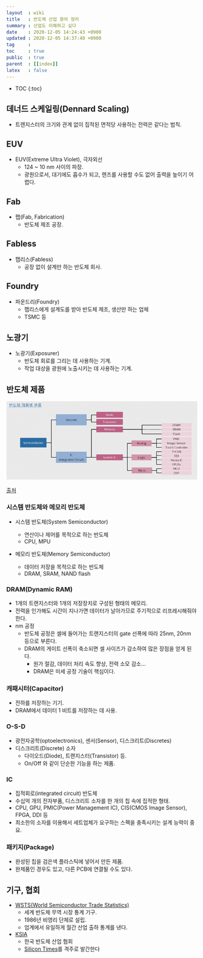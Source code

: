 ```yaml
---
layout  : wiki
title   : 반도체 산업 용어 정리
summary : 산업도 이해하고 싶다
date    : 2020-12-05 14:24:43 +0900
updated : 2020-12-05 14:37:40 +0900
tag     : 
toc     : true
public  : true
parent  : [[index]]
latex   : false
---
```

* TOC
{:toc}

## 데너드 스케일링(Dennard Scaling)
- 트랜지스터의 크기와 관계 없이 집적된 면적당 사용하는 전력은 같다는 법칙.

## EUV
- EUV(Extreme Ultra Violet), 극자외선
    - 124 ~ 10 nm 사이의 파장.
    - 광원으로서, 대기에도 흡수가 되고, 렌즈를 사용할 수도 없어 출력을 높이기 어렵다.

## Fab
- 팹(Fab, Fabrication)
    - 반도체 제조 공장.

## Fabless
- 팹리스(Fabless)
    - 공장 없이 설계만 하는 반도체 회사.

## Foundry
- 파운드리(Foundry)
    - 팹리스에게 설계도를 받아 반도체 제조, 생산만 하는 업체
    - TSMC 등

## 노광기
- 노광기(Exposurer)
    - 반도체 회로를 그리는 데 사용하는 기계.
    - 작업 대상을 광원에 노출시키는 데 사용하는 기계.

## 반도체 제품

![]( /post-img/semiconductor-dict/10602_4229_4327.jpg )

[출처]( http://www.msdkr.com/news/articleView.html?idxno=10602 )

### 시스템 반도체와 메모리 반도체

- 시스템 반도체(System Semiconductor)
    - 연산이나 제어를 목적으로 하는 반도체
    - CPU, MPU

- 메모리 반도체(Memory Semiconductor)
    - 데이터 저장을 목적으로 하는 반도체
    - DRAM, SRAM, NAND flash

### DRAM(Dynamic RAM)
- 1개의 트랜지스터와 1개의 저장장치로 구성된 형태의 메모리.
- 전력을 인가해도 시간이 지나가면 데이터가 날아가므로 주기적으로 리프레시해줘야 한다.
- nm 공정
    - 반도체 공정은 셀에 들어가는 트랜지스터의 gate 선폭에 따라 25nm, 20nm 등으로 부른다.
    - DRAM의 게이트 선폭이 축소되면 셀 사이즈가 감소하여 많은 장점을 얻게 된다.
        - 원가 절감, 데이터 처리 속도 향상, 전력 소모 감소…
        - DRAM은 미세 공정 기술이 핵심이다.

### 캐패시터(Capacitor)
- 전하를 저장하는 기기.
- DRAM에서 데이터 1 비트를 저장하는 데 사용.

### O-S-D
- 광전자공학(optoelectronics), 센서(Sensor), 디스크리트(Discretes)
- 디스크리트(Discrete) 소자
    - 다이오드(Diode), 트랜지스터(Transistor) 등.
    - On/Off 와 같이 단순한 기능을 하는 제품.

### IC
- 집적회로(integrated circuit) 반도체
- 수십억 개의 전자부품, 디스크리트 소자를 한 개의 칩 속에 집적한 형태.
- CPU, GPU, PMIC(Power Management IC), CIS(CMOS Image Sensor), FPGA, DDI 등
- 최소한의 소자를 이용해서 세트업체가 요구하는 스펙을 충족시키는 설계 능력이 중요.

### 패키지(Package)
- 완성된 칩을 검은색 플라스틱에 넣어서 만든 제품.
- 완제품인 경우도 있고, 다른 PCB에 연결될 수도 있다.

## 기구, 협회

- [WSTS(World Semiconductor Trade Statistics)]( https://www.wsts.org/ )
    - 세계 반도체 무역 시장 통계 기구.
    - 1986년 비영리 단체로 설립.
    - 업계에서 유일하게 월간 산업 출하 통계를 낸다.
- [KSIA]( https://www.ksia.or.kr/ )
    - 한국 반도체 산업 협회
    - [Silicon Times]( https://www.ksia.or.kr/infomationKSIA.php?data_tab=2 )를 격주로 발간한다

